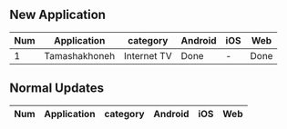 ## New Application

| Num | Application | category | Android | iOS | Web |
| - | - | - | - | - | - |
| 1 | Tamashakhoneh | Internet TV | Done | - | Done |

## Normal Updates

| Num | Application | category | Android | iOS | Web |
| - | - | - | - | - | - |
